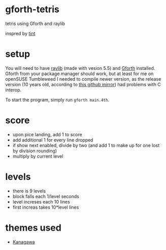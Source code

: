 # gforth-tetris
tetris using Gforth and raylib

inspred by [tint](https://github.com/DavidGriffith/tint.git)

# setup
You will need to have 
[raylib](https://www.raylib.com/) (made with vesion 5.5) and 
[Gforth](https://gforth.org/) installed.
Gforth from your package manager should work, but at least for me on
openSUSE Tumbleweed I needed to compile newer version, as the release version
(10 years old, according to
[this github mirror](https://github.com/forthy42/gforth/tree/v0-7-3))
had problems with C interop.

To start the program, simply run `gforth main.4th`.

# score
- upon pice landing, add 1 to score
- add additional 1 for every line dropped
- if show next enabled, divide by two (and add 1 to make up for one lost by
        division rounding)
- multiply by current level

# levels
- there is 9 levels
- block falls each 1/level seconds
- level increses each 10 lines
- first increas takes 10*level lines

# themes used
- [Kanagawa](https://github.com/rebelot/kanagawa.nvim)
